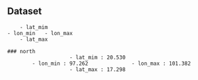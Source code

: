 ## Dataset
		- lat_mim
	- lon_min	- lon_max
		- lat_max
	
	### north
						- lat_mim : 20.530
			- lon_min : 97.262				- lon_max : 101.382
						- lat_max : 17.298
